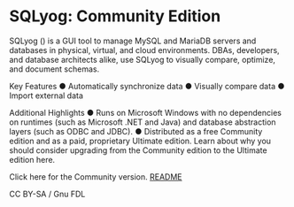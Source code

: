 
# SQLyog: Community Edition

SQLyog ([](https://webyog.com/product/sqlyog/)) is a GUI tool to manage MySQL and MariaDB servers and databases in physical, virtual, and cloud environments. DBAs, developers, and database architects alike, use SQLyog to visually compare, optimize, and document schemas.


Key Features
●	Automatically synchronize data
●	Visually compare data
●	Import external data


Additional Highlights
●	Runs on Microsoft Windows with no dependencies on runtimes (such as Microsoft .NET and Java) and database abstraction layers (such as ODBC and JDBC).
●	Distributed as a free Community edition and as a paid, proprietary Ultimate edition. Learn about why you should consider upgrading from the Community edition to the Ultimate edition here.


Click here for the Community version. [README](https://github.com/webyog/sqlyog-community/blob/master/README)


CC BY-SA / Gnu FDL


